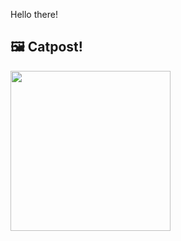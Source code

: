Hello there!



## 🖼️ Catpost!

<sub>
    <img src="https://cdn2.thecatapi.com/images/KrpUZXyHs.jpg" height="256">
</sub>

